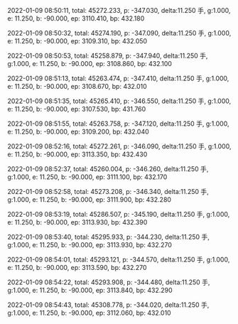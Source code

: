 2022-01-09 08:50:11, total: 45272.233, p: -347.030, delta:11.250 手, g:1.000, e: 11.250, b: -90.000, ep: 3110.410, bp: 432.180

2022-01-09 08:50:32, total: 45274.190, p: -347.090, delta:11.250 手, g:1.000, e: 11.250, b: -90.000, ep: 3109.310, bp: 432.050

2022-01-09 08:50:53, total: 45258.879, p: -347.940, delta:11.250 手, g:1.000, e: 11.250, b: -90.000, ep: 3108.860, bp: 432.100

2022-01-09 08:51:13, total: 45263.474, p: -347.410, delta:11.250 手, g:1.000, e: 11.250, b: -90.000, ep: 3108.670, bp: 432.010

2022-01-09 08:51:35, total: 45265.410, p: -346.550, delta:11.250 手, g:1.000, e: 11.250, b: -90.000, ep: 3107.530, bp: 431.760

2022-01-09 08:51:55, total: 45263.758, p: -347.120, delta:11.250 手, g:1.000, e: 11.250, b: -90.000, ep: 3109.200, bp: 432.040

2022-01-09 08:52:16, total: 45272.261, p: -346.090, delta:11.250 手, g:1.000, e: 11.250, b: -90.000, ep: 3113.350, bp: 432.430

2022-01-09 08:52:37, total: 45260.004, p: -346.260, delta:11.250 手, g:1.000, e: 11.250, b: -90.000, ep: 3111.100, bp: 432.170

2022-01-09 08:52:58, total: 45273.208, p: -346.340, delta:11.250 手, g:1.000, e: 11.250, b: -90.000, ep: 3111.900, bp: 432.280

2022-01-09 08:53:19, total: 45286.507, p: -345.190, delta:11.250 手, g:1.000, e: 11.250, b: -90.000, ep: 3113.930, bp: 432.390

2022-01-09 08:53:40, total: 45295.933, p: -344.230, delta:11.250 手, g:1.000, e: 11.250, b: -90.000, ep: 3113.930, bp: 432.270

2022-01-09 08:54:01, total: 45293.121, p: -344.570, delta:11.250 手, g:1.000, e: 11.250, b: -90.000, ep: 3113.590, bp: 432.270

2022-01-09 08:54:22, total: 45293.908, p: -344.480, delta:11.250 手, g:1.000, e: 11.250, b: -90.000, ep: 3113.840, bp: 432.290

2022-01-09 08:54:43, total: 45308.778, p: -344.020, delta:11.250 手, g:1.000, e: 11.250, b: -90.000, ep: 3112.060, bp: 432.010